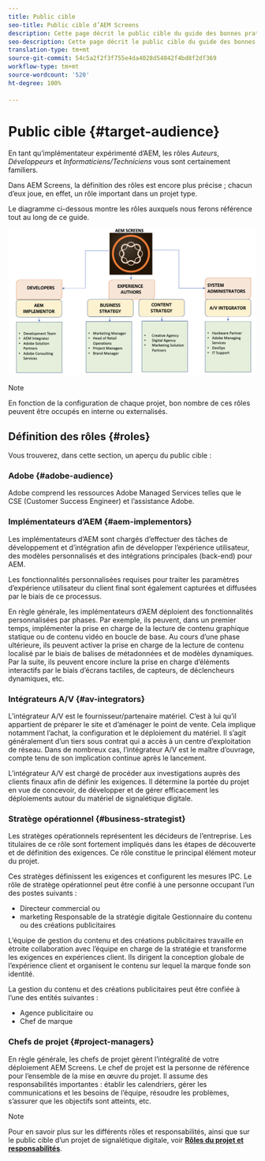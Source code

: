 ```yaml
---
title: Public cible
seo-title: Public cible d’AEM Screens
description: Cette page décrit le public cible du guide des bonnes pratiques d’AEM Screens
seo-description: Cette page décrit le public cible du guide des bonnes pratiques d’AEM Screens
translation-type: tm+mt
source-git-commit: 54c5a2f2f3f755e4da4028d54042f4bd8f2df369
workflow-type: tm+mt
source-wordcount: '520'
ht-degree: 100%

---
```



# Public cible {#target-audience}

En tant qu’implémentateur expérimenté d’AEM, les rôles *Auteurs*, *Développeurs* et *Informaticiens/Techniciens* vous sont certainement familiers.

Dans AEM Screens, la définition des rôles est encore plus précise ; chacun d’eux joue, en effet, un rôle important dans un projet type.

Le diagramme ci-dessous montre les rôles auxquels nous ferons référence tout au long de ce guide.

![](/help/assets/roles-used.png)

>[!NOTE]
>En fonction de la configuration de chaque projet, bon nombre de ces rôles peuvent être occupés en interne ou externalisés.

## Définition des rôles {#roles}

Vous trouverez, dans cette section, un aperçu du public cible :

### Adobe {#adobe-audience}

Adobe comprend les ressources Adobe Managed Services telles que le CSE (Customer Success Engineer) et l’assistance Adobe.

### Implémentateurs d’AEM {#aem-implementors}

Les implémentateurs d’AEM sont chargés d’effectuer des tâches de développement et d’intégration afin de développer l’expérience utilisateur, des modèles personnalisés et des intégrations principales (back-end) pour AEM.

Les fonctionnalités personnalisées requises pour traiter les paramètres d’expérience utilisateur du client final sont également capturées et diffusées par le biais de ce processus.

En règle générale, les implémentateurs d’AEM déploient des fonctionnalités personnalisées par phases. Par exemple, ils peuvent, dans un premier temps, implémenter la prise en charge de la lecture de contenu graphique statique ou de contenu vidéo en boucle de base. Au cours d’une phase ultérieure, ils peuvent activer la prise en charge de la lecture de contenu localisé par le biais de balises de métadonnées et de modèles dynamiques. Par la suite, ils peuvent encore inclure la prise en charge d’éléments interactifs par le biais d’écrans tactiles, de capteurs, de déclencheurs dynamiques, etc.

### Intégrateurs A/V {#av-integrators}

L’intégrateur A/V est le fournisseur/partenaire matériel. C’est à lui qu’il appartient de préparer le site et d’aménager le point de vente. Cela implique notamment l’achat, la configuration et le déploiement du matériel. Il s’agit généralement d’un tiers sous contrat qui a accès à un centre d’exploitation de réseau. Dans de nombreux cas, l’intégrateur A/V est le maître d’ouvrage, compte tenu de son implication continue après le lancement.

L’intégrateur A/V est chargé de procéder aux investigations auprès des clients finaux afin de définir les exigences. Il détermine la portée du projet en vue de concevoir, de développer et de gérer efficacement les déploiements autour du matériel de signalétique digitale.

### Stratège opérationnel {#business-strategist}

Les stratèges opérationnels représentent les décideurs de l’entreprise. Les titulaires de ce rôle sont fortement impliqués dans les étapes de découverte et de définition des exigences. Ce rôle constitue le principal élément moteur du projet.

Ces stratèges définissent les exigences et configurent les mesures IPC. Le rôle de stratège opérationnel peut être confié à une personne occupant l’un des postes suivants :

* Directeur commercial ou
* marketing Responsable de la stratégie digitale Gestionnaire du contenu ou des créations publicitaires

L’équipe de gestion du contenu et des créations publicitaires travaille en étroite collaboration avec l’équipe en charge de la stratégie et transforme les exigences en expériences client. Ils dirigent la conception globale de l’expérience client et organisent le contenu sur lequel la marque fonde son identité.

La gestion du contenu et des créations publicitaires peut être confiée à l’une des entités suivantes :

* Agence publicitaire ou
* Chef de marque

### Chefs de projet {#project-managers}

En règle générale, les chefs de projet gèrent l’intégralité de votre déploiement AEM Screens. Le chef de projet est la personne de référence pour l’ensemble de la mise en œuvre du projet. Il assume des responsabilités importantes : établir les calendriers, gérer les communications et les besoins de l’équipe, résoudre les problèmes, s’assurer que les objectifs sont atteints, etc.

>[!NOTE]
>Pour en savoir plus sur les différents rôles et responsabilités, ainsi que sur le public cible d’un projet de signalétique digitale, voir **[Rôles du projet et responsabilités](https://helpx.adobe.com/fr/experience-manager/6-5/screens/using/project-roles-responsibilities.html)**.
